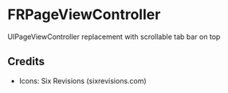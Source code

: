 # FRPageViewController
UIPageViewController replacement with scrollable tab bar on top

## Credits
* Icons: Six Revisions (sixrevisions.com)